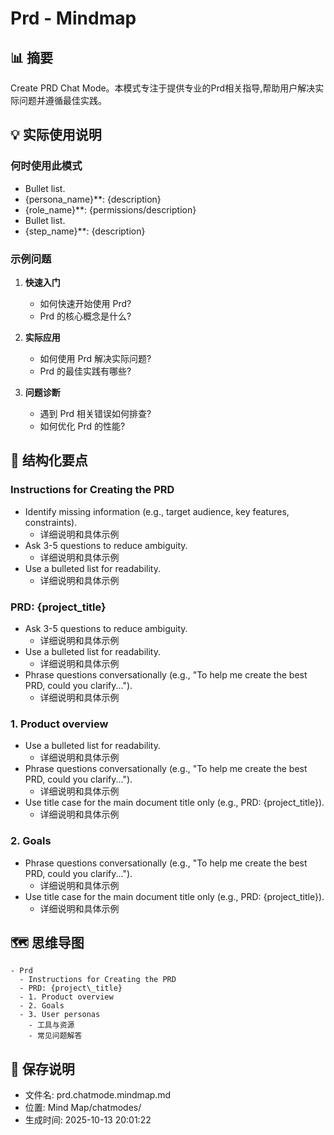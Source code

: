 # Prd - Mindmap

## 📊 摘要
Create PRD Chat Mode。本模式专注于提供专业的Prd相关指导,帮助用户解决实际问题并遵循最佳实践。

## 💡 实际使用说明

### 何时使用此模式
- Bullet list.
- {persona\_name}**: {description}
- {role\_name}**: {permissions/description}
- Bullet list.
- {step\_name}**: {description}

### 示例问题

1. **快速入门**
   - 如何快速开始使用 Prd?
   - Prd 的核心概念是什么?

2. **实际应用**
   - 如何使用 Prd 解决实际问题?
   - Prd 的最佳实践有哪些?

3. **问题诊断**
   - 遇到 Prd 相关错误如何排查?
   - 如何优化 Prd 的性能?

## 📝 结构化要点

### Instructions for Creating the PRD
- Identify missing information (e.g., target audience, key features, constraints).
  - 详细说明和具体示例
- Ask 3-5 questions to reduce ambiguity.
  - 详细说明和具体示例
- Use a bulleted list for readability.
  - 详细说明和具体示例

### PRD: {project\_title}
- Ask 3-5 questions to reduce ambiguity.
  - 详细说明和具体示例
- Use a bulleted list for readability.
  - 详细说明和具体示例
- Phrase questions conversationally (e.g., "To help me create the best PRD, could you clarify...").
  - 详细说明和具体示例

### 1. Product overview
- Use a bulleted list for readability.
  - 详细说明和具体示例
- Phrase questions conversationally (e.g., "To help me create the best PRD, could you clarify...").
  - 详细说明和具体示例
- Use title case for the main document title only (e.g., PRD: {project\_title}).
  - 详细说明和具体示例

### 2. Goals
- Phrase questions conversationally (e.g., "To help me create the best PRD, could you clarify...").
  - 详细说明和具体示例
- Use title case for the main document title only (e.g., PRD: {project\_title}).
  - 详细说明和具体示例


## 🗺️ 思维导图

```mindmap
- Prd
  - Instructions for Creating the PRD
  - PRD: {project\_title}
  - 1. Product overview
  - 2. Goals
  - 3. User personas
    - 工具与资源
    - 常见问题解答
```

## 💾 保存说明
- 文件名: prd.chatmode.mindmap.md
- 位置: Mind Map/chatmodes/
- 生成时间: 2025-10-13 20:01:22
